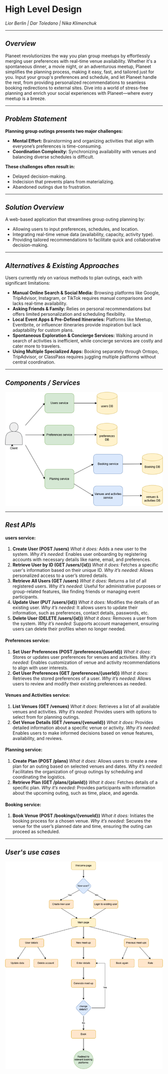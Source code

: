 # **High Level Design**  
*Lior Berlin | Dar Toledano | Nika Klimenchuk*

---

## *Overview*
Planeet revolutionizes the way you plan group meetups by effortlessly merging user preferences with real-time venue availability. Whether it's a spontaneous dinner, a movie night, or an adventurous meetup, Planeet simplifies the planning process, making it easy, fast, and tailored just for you. Input your group's preferences and schedule, and let Planeet handle the rest, from providing personalized recommendations to seamless booking redirections to external sites. Dive into a world of stress-free planning and enrich your social experiences with Planeet—where every meetup is a breeze.

---

## *Problem Statement*
**Planning group outings presents two major challenges:**
- **Mental Effort:** Brainstorming and organizing activities that align with everyone’s preferences is time-consuming.
- **Coordination Complexity:** Synchronizing availability with venues and balancing diverse schedules is difficult.

**These challenges often result in:**
- Delayed decision-making.
- Indecision that prevents plans from materializing.
- Abandoned outings due to frustration.

---

## *Solution Overview*
A web-based application that streamlines group outing planning by:
- Allowing users to input preferences, schedules, and location.
- Integrating real-time venue data (availability, capacity, activity type).
- Providing tailored recommendations to facilitate quick and collaborative decision-making.

---

## *Alternatives & Existing Approaches*
Users currently rely on various methods to plan outings, each with significant limitations:
- **Manual Online Search & Social Media:** Browsing platforms like Google, TripAdvisor, Instagram, or TikTok requires manual comparisons and lacks real-time availability.
- **Asking Friends & Family:** Relies on personal recommendations but offers limited personalization and scheduling flexibility.
- **Local Event Apps & Pre-Defined Itineraries:** Platforms like Meetup, Eventbrite, or influencer itineraries provide inspiration but lack adaptability for custom plans.
- **Spontaneous Exploration & Concierge Services:** Walking around in search of activities is inefficient, while concierge services are costly and cater more to travelers.
- **Using Multiple Specialized Apps:** Booking separately through Ontopo, TripAdvisor, or ClassPass requires juggling multiple platforms without central coordination.

---

## *Components / Services*

![system components](https://github.com/Lior1305/Planeet/blob/main/system_components.drawio.png)

---

## *Rest APIs*

#### users service:
1. **Create User (POST /users)**
*What it does:* Adds a new user to the system.
*Why it’s needed:* Enables user onboarding by registering accounts with necessary details like name, email, and preferences.
2. **Retrieve User by ID (GET /users/{id})**
*What it does:* Fetches a specific user's information based on their unique ID.
*Why it’s needed:* Allows personalized access to a user’s stored details.
3. **Retrieve All Users (GET /users)**
*What it does:* Returns a list of all registered users.
*Why it’s needed:* Useful for administrative purposes or group-related features, like finding friends or managing event participants.
4. **Update User (PUT /users/{id})**
*What it does:* Modifies the details of an existing user.
*Why it’s needed:* It allows users to update their information, such as preferences, contact details, passwords, etc.
5. **Delete User (DELETE /users/{id})**
*What it does:* Removes a user from the system.
*Why it’s needed:* Supports account management, ensuring users can delete their profiles when no longer needed.


#### Preferences service:
1. **Set User Preferences (POST /preferences/{userId})**
   *What it does:* Stores or updates user preferences for venues and activities.
   *Why it’s needed:* Enables customization of venue and activity recommendations to align with user interests.
2. **Get User Preferences (GET /preferences/{userId})**
   *What it does:* Retrieves the stored preferences of a user.
   *Why it’s needed:* Allows users to review and modify their existing preferences as needed.

#### Venues and Activities service:
1. **List Venues (GET /venues)**
   *What it does:* Retrieves a list of all available venues and activities.
   *Why it’s needed:* Provides users with options to select from for planning outings.
2. **Get Venue Details (GET /venues/{venueId})**
   *What it does:* Provides detailed information about a specific venue or activity.
   *Why it’s needed:* Enables users to make informed decisions based on venue features, availability, and reviews.

#### Planning service:
1. **Create Plan (POST /plans)**
   *What it does:* Allows users to create a new plan for an outing based on selected venues and dates.
   *Why it’s needed:* Facilitates the organization of group outings by scheduling and coordinating the logistics.
2. **Retrieve Plan (GET /plans/{planId})**
   *What it does:* Fetches details of a specific plan.
   *Why it’s needed:* Provides participants with information about the upcoming outing, such as time, place, and agenda.

#### Booking service:
1. **Book Venue (POST /bookings/{venueId})**
   *What it does:* Initiates the booking process for a chosen venue.
   *Why it’s needed:* Secures the venue for the user’s planned date and time, ensuring the outing can proceed as scheduled.

---

## *User's use cases*

![system components](https://github.com/Lior1305/Planeet/blob/main/users_use_cases.drawio.png)

